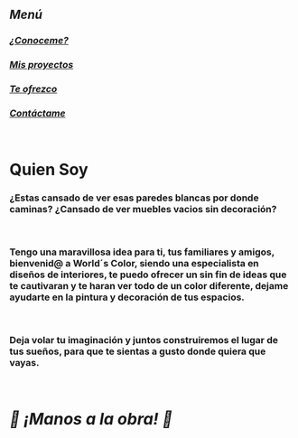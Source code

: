 ## ***Menú***

### [*¿Conoceme?*](./About.md)<br/>
### [*Mis proyectos*](./About.md)<br/>
### [*Te ofrezco*](./Services.md)<br/>
### [*Contáctame*](./Contact.md)<br/>
</br>

# **Quien Soy**

### ¿Estas cansado de ver esas paredes blancas por donde caminas? ¿Cansado de ver muebles vacios sin decoración?
</br>

### Tengo una maravillosa idea para ti, tus familiares y amigos, bienvenid@ a World´s Color, siendo una especialista en diseños de interiores, te puedo ofrecer  un sin fin de ideas que te cautivaran y te haran ver todo de un color diferente, dejame ayudarte en la pintura y decoración de tus espacios.
</br>

### Deja volar tu imaginación y juntos construiremos el lugar de tus sueños, para que te sientas a gusto donde quiera que vayas.
</br>

# ***🎉 ¡Manos a la obra! 🎉***

